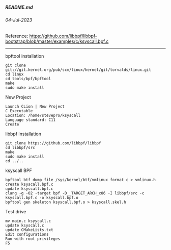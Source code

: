 ##### README.md
###### 04-Jul-2023
Reference: https://github.com/libbpf/libbpf-bootstrap/blob/master/examples/c/ksyscall.bpf.c
<hr />

bpftool installation
```
git clone git://git.kernel.org/pub/scm/linux/kernel/git/torvalds/linux.git
cd linux
cd tools/bpf/bpftool
make
sudo make install
```
New Project
```
Launch CLion | New Project
C Executable
Location: /home/stevepro/ksyscall
Language standard: C11
Create
```
libbpf installation
```
git clone https://github.com/libbpf/libbpf
cd libbpf/src
make
sudo make install
cd ../..
```
ksyscall BPF
```
bpftool btf dump file /sys/kernel/btf/vmlinux format c > vmlinux.h
create ksyscall.bpf.c
update ksyscall.bpf.c
clang -g -O2 -target bpf -D__TARGET_ARCH_x86 -I libbpf/src -c ksyscall.bpf.c -o ksyscall.bpf.o
bpftool gen skeleton ksyscall.bpf.o > ksyscall.skel.h
```
Test drive
```
mv main.c ksyscall.c
update ksyscall.c
update CMakeLists.txt
Edit configurations
Run with root privileges
F5
```
